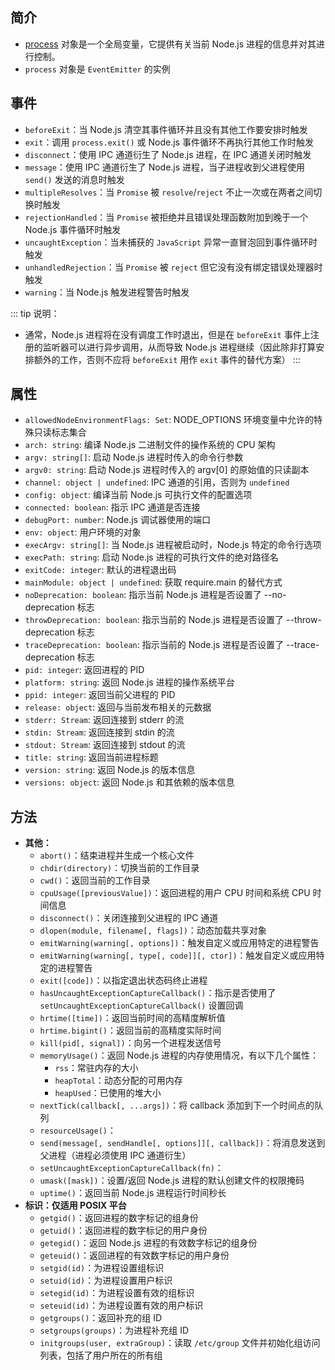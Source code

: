 ## 简介

+ [process](http://nodejs.cn/api/process.html#process_process) 对象是一个全局变量，它提供有关当前 Node.js 进程的信息并对其进行控制。
+ `process` 对象是 `EventEmitter` 的实例




## 事件

+ `beforeExit`：当 Node.js 清空其事件循环并且没有其他工作要安排时触发
+ `exit`：调用 `process.exit()` 或 Node.js 事件循环不再执行其他工作时触发
+ `disconnect`：使用 IPC 通道衍生了 Node.js 进程，在 IPC 通道关闭时触发
+ `message`：使用 IPC 通道衍生了 Node.js 进程，当子进程收到父进程使用 `send()` 发送的消息时触发
+ `multipleResolves`：当 `Promise` 被 `resolve`/`reject` 不止一次或在两者之间切换时触发
+ `rejectionHandled`：当 `Promise` 被拒绝并且错误处理函数附加到晚于一个 Node.js 事件循环时触发
+ `uncaughtException`：当未捕获的 `JavaScript` 异常一直冒泡回到事件循环时触发
+ `unhandledRejection`：当 `Promise` 被 `reject` 但它没有没有绑定错误处理器时触发
+ `warning`：当 Node.js 触发进程警告时触发

::: tip 说明：
+ 通常，Node.js 进程将在没有调度工作时退出，但是在 `beforeExit` 事件上注册的监听器可以进行异步调用，从而导致 Node.js 进程继续（因此除非打算安排额外的工作，否则不应将 `beforeExit` 用作 `exit` 事件的替代方案）
:::




## 属性

+ `allowedNodeEnvironmentFlags: Set`: NODE_OPTIONS 环境变量中允许的特殊只读标志集合
+ `arch: string`: 编译 Node.js 二进制文件的操作系统的 CPU 架构
+ `argv: string[]`: 启动 Node.js 进程时传入的命令行参数
+ `argv0: string`: 启动 Node.js 进程时传入的 argv[0] 的原始值的只读副本
+ `channel: object | undefined`: IPC 通道的引用，否则为 `undefined`
+ `config: object`: 编译当前 Node.js 可执行文件的配置选项
+ `connected: boolean`: 指示 IPC 通道是否连接
+ `debugPort: number`: Node.js 调试器使用的端口
+ `env: object`: 用户环境的对象
+ `execArgv: string[]`: 当 Node.js 进程被启动时，Node.js 特定的命令行选项
+ `execPath: string`: 启动 Node.js 进程的可执行文件的绝对路径名
+ `exitCode: integer`: 默认的进程退出码
+ `mainModule: object | undefined`: 获取 require.main 的替代方式
+ `noDeprecation: boolean`: 指示当前 Node.js 进程是否设置了 --no-deprecation 标志
+ `throwDeprecation: boolean`: 指示当前的 Node.js 进程是否设置了 --throw-deprecation 标志
+ `traceDeprecation: boolean`: 指示当前的 Node.js 进程是否设置了 --trace-deprecation 标志
+ `pid: integer`: 返回进程的 PID
+ `platform: string`: 返回 Node.js 进程的操作系统平台
+ `ppid: integer`: 返回当前父进程的 PID
+ `release: object`: 返回与当前发布相关的元数据
+ `stderr: Stream`: 返回连接到 stderr 的流
+ `stdin: Stream`: 返回连接到 stdin 的流
+ `stdout: Stream`: 返回连接到 stdout 的流
+ `title: string`: 返回当前进程标题
+ `version: string`: 返回 Node.js 的版本信息
+ `versions: object`: 返回 Node.js 和其依赖的版本信息





## 方法

+ **其他：**
  + `abort()`：结束进程并生成一个核心文件
  + `chdir(directory)`：切换当前的工作目录
  + `cwd()`：返回当前的工作目录
  + `cpuUsage([previousValue])`：返回进程的用户 CPU 时间和系统 CPU 时间信息
  + `disconnect()`：关闭连接到父进程的 IPC 通道
  + `dlopen(module, filename[, flags])`：动态加载共享对象
  + `emitWarning(warning[, options])`：触发自定义或应用特定的进程警告
  + `emitWarning(warning[, type[, code]][, ctor])`：触发自定义或应用特定的进程警告
  + `exit([code])`：以指定退出状态码终止进程
  + `hasUncaughtExceptionCaptureCallback()`：指示是否使用了 `setUncaughtExceptionCaptureCallback()` 设置回调
  + `hrtime([time])`：返回当前时间的高精度解析值
  + `hrtime.bigint()`：返回当前的高精度实际时间
  + `kill(pid[, signal])`：向另一个进程发送信号
  + `memoryUsage()`：返回 Node.js 进程的内存使用情况，有以下几个属性：
    + `rss`：常驻内存的大小
    + `heapTotal`：动态分配的可用内存
    + `heapUsed`：已使用的堆大小
  + `nextTick(callback[, ...args])`：将 callback 添加到下一个时间点的队列
  + `resourceUsage()`：
  + `send(message[, sendHandle[, options]][, callback])`：将消息发送到父进程（进程必须使用 IPC 通道衍生）
  + `setUncaughtExceptionCaptureCallback(fn)`：
  + `umask([mask])`：设置/返回 Node.js 进程的默认创建文件的权限掩码
  + `uptime()`：返回当前 Node.js 进程运行时间秒长
+ **标识：仅适用 POSIX 平台**
  + `getgid()`：返回进程的数字标记的组身份
  + `getuid()`：返回进程的数字标记的用户身份
  + `getegid()`：返回 Node.js 进程的有效数字标记的组身份
  + `geteuid()`：返回进程的有效数字标记的用户身份
  + `setgid(id)`：为进程设置组标识
  + `setuid(id)`：为进程设置用户标识
  + `setegid(id)`：为进程设置有效的组标识
  + `seteuid(id)`：为进程设置有效的用户标识
  + `getgroups()`：返回补充的组 ID
  + `setgroups(groups)`：为进程补充组 ID
  + `initgroups(user, extraGroup)`：读取 `/etc/group` 文件并初始化组访问列表，包括了用户所在的所有组